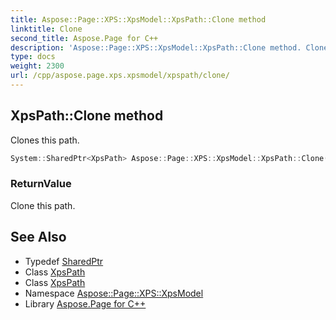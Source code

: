 ```yaml
---
title: Aspose::Page::XPS::XpsModel::XpsPath::Clone method
linktitle: Clone
second_title: Aspose.Page for C++
description: 'Aspose::Page::XPS::XpsModel::XpsPath::Clone method. Clones this path in C++.'
type: docs
weight: 2300
url: /cpp/aspose.page.xps.xpsmodel/xpspath/clone/
---
```

## XpsPath::Clone method


Clones this path.

```cpp
System::SharedPtr<XpsPath> Aspose::Page::XPS::XpsModel::XpsPath::Clone()
```


### ReturnValue

Clone this path.

## See Also

* Typedef [SharedPtr](../../../system/sharedptr/)
* Class [XpsPath](../)
* Class [XpsPath](../)
* Namespace [Aspose::Page::XPS::XpsModel](../../)
* Library [Aspose.Page for C++](../../../)
